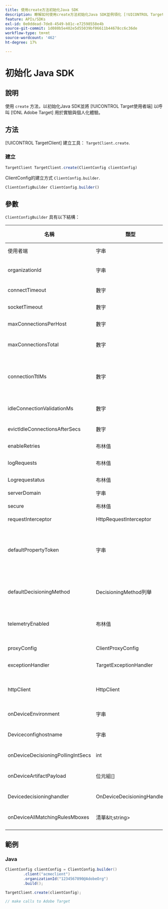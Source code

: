 ```yaml
---
title: 使用create方法初始化Java SDK
description: 瞭解如何使用create方法初始化Java SDK並例項化 [!UICONTROL TargetClient] 以呼叫 [!DNL Adobe Target] 用於實驗與個人化體驗。
feature: APIs/SDKs
exl-id: 0e0ddead-7de8-4549-b81c-e72598558e4b
source-git-commit: 1d080b5e402e5d55039bf06611b44678cc6c36de
workflow-type: tm+mt
source-wordcount: '462'
ht-degree: 17%

---
```


# 初始化 Java SDK

## 說明

使用 `create` 方法，以初始化Java SDK並將 [!UICONTROL Target使用者端] 以呼叫 [!DNL Adobe Target] 用於實驗與個人化體驗。

## 方法

[!UICONTROL TargetClient] 建立工具： `TargetClient.create`.

### 建立

```javascript {line-numbers="true"}
TargetClient TargetClient.create(ClientConfig clientConfig)
```

ClientConfig的建立方式 `ClientConfig.builder`.

```javascript {line-numbers="true"}
ClientConfigBuilder ClientConfig.builder()
```

## 參數

`ClientConfigBuilder` 具有以下結構：

| 名稱 | 類型 | 必要 | 預設值 | 說明 |
| --- | --- | --- | --- | --- |
| 使用者端 | 字串 | 是 | 無 | [!UICONTROL Target使用者端Id] |
| organizationId | 字串 | 是 | 無 | [!UICONTROL Experience Cloud組織ID] |
| connectTimeout | 數字 | 無 | 10000 | 所有要求的連線逾時（以毫秒為單位） |
| socketTimeout | 數字 | 無 | 10000 | 所有請求的通訊端逾時（以毫秒為單位） |
| maxConnectionsPerHost | 數字 | 無 | 100 | 每個專案的最大連線數 [!DNL Target] 主機 |
| maxConnectionsTotal | 數字 | 無 | 200 | 最大連線數（包含全部） [!DNL Target] 主機 |
| connectionTtlMs | 數字 | 無 | -1 | 總存留時間(TTL)定義持續連線的最大存留時間（以毫秒為單位）。 依預設，連線將無限期地保持連線 |
| idleConnectionValidationMs | 數字 | 無 | 1000 | 持續連線在重複使用之前重新驗證的非使用時間（毫秒） |
| evictIdleConnectionsAfterSecs | 數字 | 無 | 20 | 從連線集區收回閒置連線的時間（秒） |
| enableRetries | 布林值 | 無 | true | 通訊端逾時的自動重試（最多4次） |
| logRequests | 布林值 | 無 | false | 記錄 [!DNL Target] 偵錯中的要求與回應 |
| Logrequestatus | 布林值 | 無 | false | 記錄 [!DNL Target] 回應時間、狀態和URL |
| serverDomain | 字串 | 無 | `*client*.tt.omtrdc.net` | 覆寫預設主機名稱 |
| secure | 布林值 | 無 | true | 取消設定以強制執行HTTP配置 |
| requestInterceptor | HttpRequestInterceptor | 否 | 空 | 新增自訂請求攔截器 |
| defaultPropertyToken | 字串 | 無 | 無 | 設定預設屬性權杖的間隔 `getOffers` 呼叫。 **針對裝置上決策**，SDK只會下載包含中設定的屬性代號之合格活動的成品 `defaultPropertyToken` |
| defaultDecisioningMethod | DecisioningMethod列舉 | 否 | SERVER_SIDE | 必須設定為ON_DEVICE或HYBRID才能啟用裝置上決策 |
| telemetryEnabled | 布林值 | 無 | true | 允許客戶在收到以下請求時選擇退出其他資料收集： [!DNL Target] 伺服器 |
| proxyConfig | ClientProxyConfig | 否 | 無 | 允許使用者端提供自己的Proxy詳細資料 |
| exceptionHandler | TargetExceptionHandler | 否 | 無 | 可用於在規則處理期間實作自訂例外狀況處理 |
| httpClient | HttpClient | 否 | 無 | 允許使用者取代 [!DNL Target] 具有自訂HTTP使用者端的HTTP使用者端 |
| onDeviceEnvironment | 字串 | 無 | 生產 | 可用來指定不同的裝置上環境，例如測試 |
| Deviceconfighostname | 字串 | 無 | `assets.adobetarget.com` | 可用來指定其他主機來下載裝置上決策成品檔案 |
| onDeviceDecisioningPollingIntSecs | int | 否 | 300 （5分鐘） | 擷取裝置上決策成品檔案的間隔秒數 |
| onDeviceArtifactPayload | 位元組[] | 否 | 無 | 提供裝置上決策，搭配先前的成品裝載，以便立即執行 |
| Devicedecisioninghandler | OnDeviceDecisioningHandler | 否 | 無 | 註冊裝置上決策事件的回呼 |
| onDeviceAllMatchingRulesMboxes | 清單\&lt;string> | 否 | 無 | 允許使用者指定在裝置上決策期間將傳回所有相符規則內容的mbox |

## 範例

### Java

```java {line-numbers="true"}
ClientConfig clientConfig = ClientConfig.builder()
        .client("acmeclient")
        .organizationId("1234567890@AdobeOrg")
        .build();

TargetClient.create(clientConfig);

// make calls to Adobe Target
```
